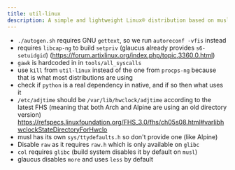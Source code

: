 ```yaml
---
title: util-linux
description: A simple and lightweight Linux® distribution based on musl libc and toybox
---
```


- `./autogen.sh` requires GNU `gettext`, so we run `autoreconf -vfis` instead
- requires `libcap-ng` to build `setpriv` (glaucus already provides `s6-setuidgid`) (https://forum.artixlinux.org/index.php/topic,3360.0.html)
- `gawk` is hardcoded in in `tools/all_syscalls`
- use `kill` from `util-linux` instead of the one from `procps-ng` because that is what most distributions are using
- check if `python` is a real dependency in native, and if so then what uses it
- `/etc/adjtime` should be `/var/lib/hwclock/adjtime` according to the latest FHS (meaning that both Arch and Alpine are using an old directory version) https://refspecs.linuxfoundation.org/FHS_3.0/fhs/ch05s08.html#varlibhwclockStateDirectoryForHwclo
- musl has its own `sys/ttydefaults.h` so don't provide one (like Alpine)
- Disable `raw` as it requires `raw.h` which is only available on `glibc`
- `col` requires `glibc` (build system disables it by default on `musl`)
- glaucus disables `more` and uses `less` by default
